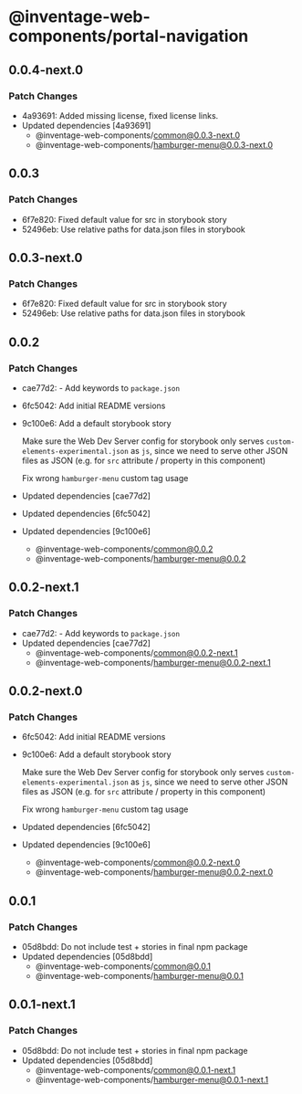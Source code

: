 # @inventage-web-components/portal-navigation

## 0.0.4-next.0

### Patch Changes

- 4a93691: Added missing license, fixed license links.
- Updated dependencies [4a93691]
  - @inventage-web-components/common@0.0.3-next.0
  - @inventage-web-components/hamburger-menu@0.0.3-next.0

## 0.0.3

### Patch Changes

- 6f7e820: Fixed default value for src in storybook story
- 52496eb: Use relative paths for data.json files in storybook

## 0.0.3-next.0

### Patch Changes

- 6f7e820: Fixed default value for src in storybook story
- 52496eb: Use relative paths for data.json files in storybook

## 0.0.2

### Patch Changes

- cae77d2: - Add keywords to `package.json`
- 6fc5042: Add initial README versions
- 9c100e6: Add a default storybook story

  Make sure the Web Dev Server config for storybook only serves `custom-elements-experimental.json` as `js`, since we need to serve other JSON files as JSON (e.g. for `src` attribute / property in this component)

  Fix wrong `hamburger-menu` custom tag usage

- Updated dependencies [cae77d2]
- Updated dependencies [6fc5042]
- Updated dependencies [9c100e6]
  - @inventage-web-components/common@0.0.2
  - @inventage-web-components/hamburger-menu@0.0.2

## 0.0.2-next.1

### Patch Changes

- cae77d2: - Add keywords to `package.json`
- Updated dependencies [cae77d2]
  - @inventage-web-components/common@0.0.2-next.1
  - @inventage-web-components/hamburger-menu@0.0.2-next.1

## 0.0.2-next.0

### Patch Changes

- 6fc5042: Add initial README versions
- 9c100e6: Add a default storybook story

  Make sure the Web Dev Server config for storybook only serves `custom-elements-experimental.json` as `js`, since we need to serve other JSON files as JSON (e.g. for `src` attribute / property in this component)

  Fix wrong `hamburger-menu` custom tag usage

- Updated dependencies [6fc5042]
- Updated dependencies [9c100e6]
  - @inventage-web-components/common@0.0.2-next.0
  - @inventage-web-components/hamburger-menu@0.0.2-next.0

## 0.0.1

### Patch Changes

- 05d8bdd: Do not include test + stories in final npm package
- Updated dependencies [05d8bdd]
  - @inventage-web-components/common@0.0.1
  - @inventage-web-components/hamburger-menu@0.0.1

## 0.0.1-next.1

### Patch Changes

- 05d8bdd: Do not include test + stories in final npm package
- Updated dependencies [05d8bdd]
  - @inventage-web-components/common@0.0.1-next.1
  - @inventage-web-components/hamburger-menu@0.0.1-next.1
